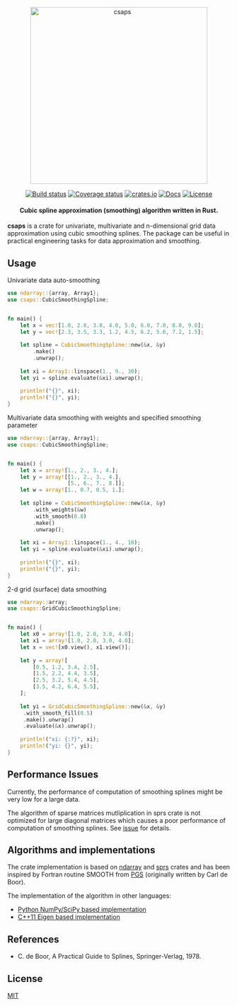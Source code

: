 <p align="center">
  <a href="https://github.com/espdev/csaps-rs"><img src="https://user-images.githubusercontent.com/1299189/76691347-0a5ac780-665b-11ea-99fa-bf4a0aea04dc.png" alt="csaps" width="400" /></a><br>
</p>

<p align="center">
<a href="https://travis-ci.org/espdev/csaps-rs"><img src="https://travis-ci.org/espdev/csaps-rs.svg?branch=master" alt="Build status" /></a>
<a href="https://coveralls.io/github/espdev/csaps-rs?branch=master"><img src="https://coveralls.io/repos/github/espdev/csaps-rs/badge.svg?branch=master" alt="Coverage status" /></a>
<a href="https://crates.io/crates/csaps"><img src="https://img.shields.io/crates/v/csaps.svg" alt="crates.io" /></a>
<a href="https://docs.rs/csaps"><img src="https://docs.rs/csaps/badge.svg" alt="Docs" /></a>
<a href="https://choosealicense.com/licenses/mit/"><img src="http://img.shields.io/badge/license-MIT-blue.svg" alt="License" /></a>
</p>

<h4 align="center">
Cubic spline approximation (smoothing) algorithm written in Rust.
</h4>

**csaps** is a crate for univariate, multivariate and n-dimensional grid data approximation using cubic smoothing splines.
The package can be useful in practical engineering tasks for data approximation and smoothing.

## Usage

Univariate data auto-smoothing

```rust
use ndarray::{array, Array1};
use csaps::CubicSmoothingSpline;


fn main() {
    let x = vec![1.0, 2.0, 3.0, 4.0, 5.0, 6.0, 7.0, 8.0, 9.0];
    let y = vec![2.3, 3.5, 3.3, 1.2, 4.5, 6.2, 5.6, 7.2, 1.5];
    
    let spline = CubicSmoothingSpline::new(&x, &y)
        .make()
        .unwrap();
    
    let xi = Array1::linspace(1., 9., 30);
    let yi = spline.evaluate(&xi).unwrap();
    
    println!("{}", xi);
    println!("{}", yi);
}
```

Multivariate data smoothing with weights and specified smoothing parameter

```rust
use ndarray::{array, Array1};
use csaps::CubicSmoothingSpline;


fn main() {
    let x = array![1., 2., 3., 4.];
    let y = array![[1., 2., 3., 4.], 
                   [5., 6., 7., 8.]];
    let w = array![1., 0.7, 0.5, 1.];
    
    let spline = CubicSmoothingSpline::new(&x, &y)
        .with_weights(&w)
        .with_smooth(0.8)
        .make()
        .unwrap();
    
    let xi = Array1::linspace(1., 4., 10);
    let yi = spline.evaluate(&xi).unwrap();
    
    println!("{}", xi);
    println!("{}", yi);
}
```

2-d grid (surface) data smoothing

```rust
use ndarray::array;
use csaps::GridCubicSmoothingSpline;


fn main() {
    let x0 = array![1.0, 2.0, 3.0, 4.0];
    let x1 = array![1.0, 2.0, 3.0, 4.0];
    let x = vec![x0.view(), x1.view()];
    
    let y = array![
        [0.5, 1.2, 3.4, 2.5],
        [1.5, 2.2, 4.4, 3.5],
        [2.5, 3.2, 5.4, 4.5],
        [3.5, 4.2, 6.4, 5.5],
    ];
    
    let yi = GridCubicSmoothingSpline::new(&x, &y)
     .with_smooth_fill(0.5)
     .make().unwrap()
     .evaluate(&x).unwrap();
    
    println!("xi: {:?}", xi);
    println!("yi: {}", yi);
}
 ```

## Performance Issues

Currently, the performance of computation of smoothing splines might be very low for a large data.

The algorithm of sparse matrices mutliplication in sprs crate is not optimized for large diagonal 
matrices which causes a poor performance of computation of smoothing splines. 
See [issue](https://github.com/vbarrielle/sprs/issues/184) for details.


## Algorithms and implementations

The crate implementation is based on [ndarray](https://github.com/rust-ndarray/ndarray) and 
[sprs](https://github.com/vbarrielle/sprs) crates and has been inspired by Fortran routine SMOOTH from [PGS](http://pages.cs.wisc.edu/~deboor/pgs/) 
(originally written by Carl de Boor).

The implementation of the algorithm in other languages:
 
- [Python NumPy/SciPy based implementation](https://github.com/espdev/csaps)
- [C++11 Eigen based implementation](https://github.com/espdev/csaps-cpp)

## References

- C. de Boor, A Practical Guide to Splines, Springer-Verlag, 1978.

## License

[MIT](https://choosealicense.com/licenses/mit/)

